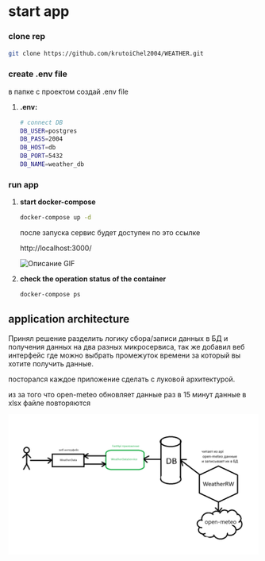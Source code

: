# start app
### clone rep
```bash
git clone https://github.com/krutoiChel2004/WEATHER.git
```

### create .env file
в папке с проектом создай .env file
1. **.env:**

    ```bash
    # connect DB
    DB_USER=postgres
    DB_PASS=2004
    DB_HOST=db
    DB_PORT=5432
    DB_NAME=weather_db
    ```

### run app

1. **start docker-compose**
    ```bash
    docker-compose up -d
    ```
    после запуска сервис будет доступен по это ссылке
    
    http://localhost:3000/

    ![Описание GIF](20241015-1330-03.8982236.gif)


2. **check the operation status of the container**
    ```bash
    docker-compose ps
    ```


## application architecture

Принял решение разделить логику сбора/записи данных в БД и получения данных на два разных микросервиса, так же добавил веб интерфейс где можно выбрать промежуток времени за который вы хотите получить данные.

посторался каждое приложение сделать с луковой архитектурой.

из за того что open-meteo обновляет данные раз в 15 минут данные в xlsx файле повторяются

![alt text](arhitect.png)


